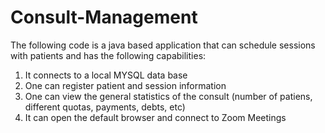 # Consult-Management

The following code is a java based application that can schedule sessions with patients and has the following capabilities: 
1. It connects to a local MYSQL data base
2. One can register patient and session information
3. One can view the general statistics of the consult (number of patiens, different quotas, payments, debts, etc)
4. It can open the default browser and connect to Zoom Meetings
